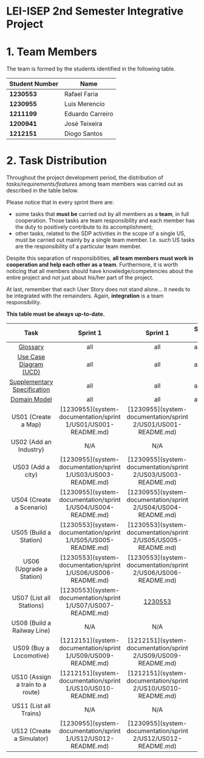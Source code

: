 # LEI-ISEP 2nd Semester Integrative Project

# 1. Team Members

The team is formed by the students identified in the following table.

| Student Number | Name             |
|----------------|------------------|
| **1230553**    | Rafael Faria     |
| **1230955**    | Luis Merencio    |
| **1211199**    | Eduardo Carreiro |
| **1200941**    | José Teixeira    |
| **1212151**    | Diogo Santos     |

# 2. Task Distribution ###

Throughout the project development period, the distribution of _tasks/requirements/features_ among team members was carried out as described in the table below.

Please notice that in every sprint there are:

- some tasks that **must be** carried out by all members as a **team**, in full cooperation. Those tasks are team responsibility and each member has the duty to positively contribute to its accomplishment;
- other tasks, related to the SDP activities in the scope of a single US, must be carried out mainly by a single team member. I.e. such US tasks are the responsibility of a particular team member.

Despite this separation of responsibilities, **all team members must work in cooperation and help each other as a team**.
Furthermore, it is worth noticing that all members should have knowledge/competencies about the entire project and not just about his/her part of the project.

At last, remember that each User Story does not stand alone... it needs to be integrated with the remainders. Again, **integration** is a team responsibility.

**This table must be always up-to-date.**

|                                                              Task                                                              |                           Sprint 1                            |                            Sprint 1                             | Sprint 3 |
|:------------------------------------------------------------------------------------------------------------------------------:|:-------------------------------------------------------------:|:---------------------------------------------------------------:|----------|
|                   [Glossary](system-documentation/global-artifacts/01.requirements-engineering/glossary.md)                    |                              all                              |                               all                               | all      |
|        [Use Case Diagram (UCD)](system-documentation/global-artifacts/01.requirements-engineering/use-case-diagram.md)         |                              all                              |                               all                               | all      |
| [Supplementary Specification](system-documentation/global-artifacts/01.requirements-engineering/suplementary-specification.md) |                              all                              |                               all                               | all      |
|               [Domain Model](system-documentation/global-artifacts/01.requirements-engineering/domain-model.md)                |                              all                              |                               all                               | all      |
|                                                      US01 (Create a Map)                                                       | [1230955](system-documentation/sprint 1/US01/US001-README.md) |  [1230955](system-documentation/sprint 2/US01/US001-README.md)  |          |
|                                                     US02 (Add an Industry)                                                     |                              N/A                              |                               N/A                               |          |
|                                                       US03 (Add a city)                                                        | [1230955](system-documentation/sprint 1/US03/US003-README.md) |  [1230955](system-documentation/sprint 2/US03/US003-README.md)  |          |
|                                                    US04 (Create a Scenario)                                                    | [1230955](system-documentation/sprint 1/US04/US004-README.md) |  [1230955](system-documentation/sprint 2/US04/US004-README.md)  |          |
|                                                     US05 (Build a Station)                                                     | [1230553](system-documentation/sprint 1/US05/US005-README.md) |  [1230553](system-documentation/sprint 2/US05/US005-README.md)  |          |
|                                                    US06 (Upgrade a Station)                                                    | [1230553](system-documentation/sprint 1/US06/US006-README.md) |  [1230553](system-documentation/sprint 2/US06/US006-README.md)  |          |
|                                                    US07 (List all Stations)                                                    | [1230553](system-documentation/sprint 1/US07/US007-README.md) | [1230553](system-documentation/sprint%202/US07/US007-README.md) |          |
|                                                  US08 (Build a Railway Line)                                                   |                              N/A                              |                               N/A                               |          |
|                                                    US09 (Buy a Locomotive)                                                     | [1212151](system-documentation/sprint 1/US09/US009-README.md) |  [1212151](system-documentation/sprint 2/US09/US009-README.md)  |          |
|                                                US10 (Assign a train to a route)                                                | [1212151](system-documentation/sprint 1/US10/US010-README.md) |  [1212151](system-documentation/sprint 2/US10/US010-README.md)  |          |
|                                                     US11 (List all Trains)                                                     |                              N/A                              |                               N/A                               |          |
|                                                   US12 (Create a Simulator)                                                    | [1230955](system-documentation/sprint 1/US12/US012-README.md) |  [1230955](system-documentation/sprint 2/US12/US012-README.md)  |          |
